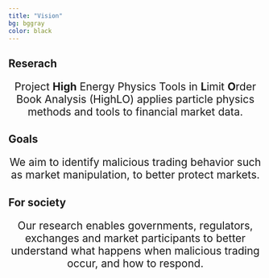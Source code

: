 ```yaml
---
title: "Vision"
bg: bggray
color: black
---
```


<!--  <p style="font-size: 1.5em;"> -->




<div class="vision-pillar-container">

  <div class="pillar">
    <h2><i class="fa-solid fa-chart-area fa-2x"></i></h2>
    <h2>
      Reserach
    </h2>
    <p style="font-size: 1.5em;text-align: center;">
    Project <b>High</b> Energy Physics Tools in <b>L</b>imit <b>O</b>rder Book Analysis (HighLO) applies particle physics methods and tools to financial market data.
    </p>
  </div>

  <div class="pillar">
    <h2><i class="fa-solid fa-clipboard-check fa-2x"></i></h2>
    <h2>
      Goals
    </h2>
    <p style="font-size: 1.5em;text-align: center;">
    We aim to identify malicious trading behavior such as market manipulation, to better protect markets. 
    </p>
  </div>

  <div class="pillar">
    <h2><i class="fa-solid fa-users fa-2x"></i></h2>
    <h2>
      For society
    </h2>
    <p style="font-size: 1.5em;text-align: center;">
    Our research enables governments, regulators, exchanges and market participants to better understand what happens when malicious trading occur, and how to respond.
    </p>
  </div>

</div>

<!--  New diagnostic tools can be developed to, for example, predict financial instability which will indirectly help to better manage risk. Surveillance agencies can use these insights to create safer and more stable trading environments, leading to improved market regulation and integrity. -->
